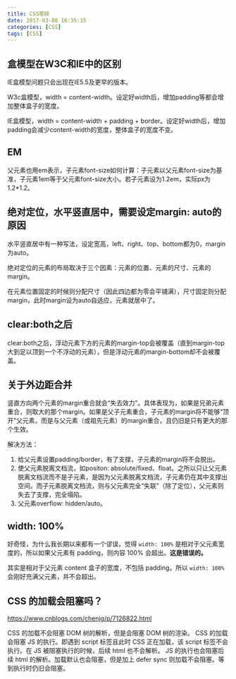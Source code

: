 ```yaml
---
title: CSS零碎
date: 2017-03-08 16:35:15
categories: [CSS]
tags: [CSS]
---
```


## 盒模型在W3C和IE中的区别

IE盒模型问题只会出现在IE5.5及更早的版本。

W3c盒模型，width = content-width。设定好width后，增加padding等都会增加整体盒子的宽度。

IE盒模型，width = content-width + padding + border。设定好width后，增加padding会减少content-width的宽度，整体盒子的宽度不变。

## EM

父元素也用em表示，子元素font-size如何计算：子元素以父元素font-size为基准，子元素1em等于父元素font-size大小。若子元素设为1.2em，实际px为1.2*1.2。

## 绝对定位，水平竖直居中，需要设定margin: auto的原因

水平竖直居中有一种写法，设定宽高，left、right、top、bottom都为0，margin为auto。

绝对定位的元素的布局取决于三个因素：元素的位置、元素的尺寸、元素的margin。

在元素位置固定的时候则分配尺寸（因此四边都为零会平铺满），尺寸固定则分配margin，此时margin设为auto自适应，元素就居中了。

<!-- more -->

## clear:both之后

clear:both之后，浮动元素下方的元素的margin-top会被覆盖（直到margin-top大到足以顶到一个不浮动的元素），但是浮动元素的margin-bottom却不会被覆盖。

## 关于外边距合并

竖直方向两个元素的margin重合就会“失去效力”。具体表现为，如果是兄弟元素重合，则取大的那个margin。如果是父子元素重合，子元素的margin将不能够“顶开”父元素，而是与父元素（或祖先元素）的margin重合，且仍旧是只有更大的那个生效。

解决方法：

1. 给父元素设置padding/border，有了支撑，子元素的margin将不会脱出。
2. 使父元素脱离文档流，如positon: absolute/fixed、float。之所以只让父元素脱离文档流而不是子元素，是因为父元素脱离文档流，子元素仍在其中支撑出空间。而子元素脱离文档流，则与父元素完全“失联”（除了定位），父元素则失去了支撑，完全塌陷。
3. 父元素overflow: hidden/auto。

## width: 100%

好奇怪，为什么我长期以来都有一个谬误，觉得 `width: 100%` 是相对于父元素宽度的，所以如果父元素有 padding，则内容 100% 会超出。**这是错误的。**

其实是相对于父元素 content 盒子的宽度，不包括 padding。所以 `width: 100%` 会刚好充满父元素，并不会超出。

## CSS 的加载会阻塞吗？

https://www.cnblogs.com/chenjg/p/7126822.html

CSS 的加载不会阻塞 DOM 树的解析，但是会阻塞 DOM 树的渲染。
CSS 的加载会阻塞 JS 的执行。即遇到 script 标签且此时 CSS 正在加载，该 script 标签不会执行。在 JS 被阻塞执行的时候，后续 html 也不会解析。
JS 的执行也会阻塞后续 html 的解析。加载默认也会阻塞，但是加上 defer sync 则加载不会阻塞。等到执行时仍旧会阻塞。
